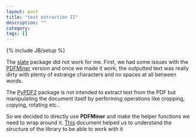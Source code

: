 ```yaml
---
layout: post
title: "text extraction II"
description: ""
category: 
tags: []
---
```

{% include JB/setup %}

The [slate](https://github.com/timClicks/slate) package did not work for me.
First, we had some issues with the [PDFMiner](https://github.com/euske/pdfminer)
version and once we made it work, the outputted text was really dirty with
plenty of estrange characters and no spaces at all between words.

The [PyPDF2](http://mstamy2.github.io/PyPDF2/) package is not intended to
extract text from the PDF but manipulating the document itself by performing
operations like cropping, copying, rotating etc..

So we decided to directly use **PDFMiner** and make the helper functions we
need to wrap around it.
[This](http://www.unixuser.org/~euske/python/pdfminer/programming.html)
document helped us to understand the structure of the library to be able to
work with it

